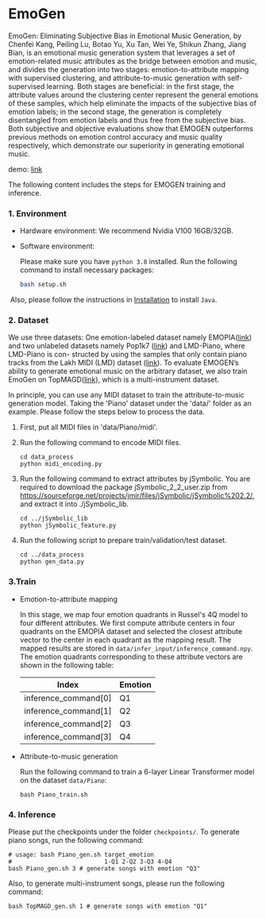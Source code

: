 # EmoGen

EmoGen: Eliminating Subjective Bias in Emotional Music Generation, by Chenfei Kang, Peiling Lu, Botao Yu, Xu Tan, Wei Ye, Shikun Zhang, Jiang Bian, is an emotional music generation system that leverages a set of emotion-related music attributes as the bridge between emotion and music, and divides the generation into two stages: emotion-to-attribute mapping with supervised clustering, and attribute-to-music generation with self-supervised learning. Both stages are beneficial: in the first stage, the attribute values around the clustering center represent the general emotions of these samples, which help eliminate the impacts of the subjective bias of emotion labels; in the second stage, the generation is completely disentangled from emotion labels and thus free from the subjective bias. Both subjective and objective evaluations show that EMOGEN outperforms previous methods on emotion control accuracy and music quality respectively, which demonstrate our superiority in generating emotional music. 

demo: [link](https://emo-gen.github.io/)

The following content includes the steps for EMOGEN training and inference.

### 1. Environment

- Hardware environment: We recommend Nvidia V100 16GB/32GB.

- Software environment: 

  Please make sure you have `python 3.8` installed. Run the following command to install necessary packages:

  ```sh
  bash setup.sh
  ```

​     Also, please follow the instructions in [Installation](https://jmir.sourceforge.net/manuals/jSymbolic_manual/installation_files/installation.html) to install `Java`.

### 2. Dataset

We use three datasets: One emotion-labeled dataset namely EMOPIA([link](https://annahung31.github.io/EMOPIA/))  and two unlabeled datasets namely Pop1k7 ([link](https://github.com/YatingMusic/compound-word-transformer/blob/main/dataset/Dataset.md)) and LMD-Piano, where LMD-Piano is con-
structed by using the samples that only contain piano tracks from the Lakh MIDI (LMD) dataset ([link](https://colinraffel.com/projects/lmd/)). To evaluate EMOGEN’s ability to generate emotional music on the arbitrary dataset, we also train EmoGen on TopMAGD([link](http://www.ifs.tuwien.ac.at/mir/msd/download.html)), which is a multi-instrument dataset. 

In principle, you can use any MIDI dataset to train the attribute-to-music generation model. Taking the 'Piano' dataset under the 'data/' folder as an example. Please follow the steps below to process the data.

1. First, put all MIDI files in 'data/Piano/midi'.

2. Run the following command to encode MIDI files.

   ```shell
   cd data_process
   python midi_encoding.py
   ```

3. Run the following command to extract attributes by jSymbolic.
  You are required to download the package jSymbolic_2_2_user.zip from https://sourceforge.net/projects/jmir/files/jSymbolic/jSymbolic%202.2/, and extract it into ./jSymbolic_lib.

   ```shell
   cd ../jSymbolic_lib
   python jSymbolic_feature.py
   ```

4. Run the following script to prepare train/validation/test dataset.

   ```shell
   cd ../data_process
   python gen_data.py
   ```

### 3.Train

- Emotion-to-attribute mapping

  In this stage, we map four emotion quadrants in Russel's 4Q model to four different attributes. We first compute attribute centers in four quadrants on the EMOPIA dataset and selected the closest attribute vector to the center in each quadrant as the mapping result. The mapped results are stored in `data/infer_input/inference_command.npy`. The emotion quadrants corresponding to these attribute vectors are shown in the following table:

  | Index                | Emotion |
  | -------------------- | ------- |
  | inference_command[0] | Q1      |
  | inference_command[1] | Q2      |
  | inference_command[2] | Q3      |
  | inference_command[3] | Q4      |

- Attribute-to-music generation

  Run the following command to train a 6-layer Linear Transformer model on the dataset `data/Piano`:

  ```shell
  bash Piano_train.sh
  ```

### 4. Inference

Please put the checkpoints under the folder `checkpoints/`. To generate piano songs, run the following command:

```shell
# usage: bash Piano_gen.sh target_emotion
#                          1-Q1 2-Q2 3-Q3 4-Q4
bash Piano_gen.sh 3 # generate songs with emotion "Q3"
```

Also, to generate multi-instrument songs, please run the following command:

```shell
bash TopMAGD_gen.sh 1 # generate songs with emotion "Q1"
```


